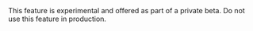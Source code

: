 <script>
    import { Highlight } from "$lib/components"
</script>

<Highlight type="warning">
This feature is experimental and offered as part of a private beta. Do not use
this feature in production.
</Highlight>
